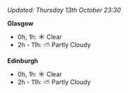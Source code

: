 *Updated: Thursday 13th October 23:30*

**Glasgow**

* 0h, 1h: :sunny: Clear
* 2h - 11h: :partly_sunny: Partly Cloudy

**Edinburgh**

* 0h, 1h: :sunny: Clear
* 2h - 11h: :partly_sunny: Partly Cloudy
